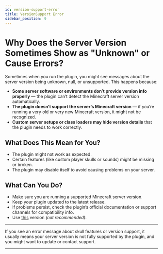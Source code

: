 ```yaml
---
id: version-support-error
title: VersionSupport Error
sidebar_position: 9
---
```



# Why Does the Server Version Sometimes Show as "Unknown" or Cause Errors?

Sometimes when you run the plugin, you might see messages about the server version being unknown, null, or unsupported. This happens because:

* **Some server software or environments don’t provide version info properly** — the plugin can’t detect the Minecraft server version automatically.
* **The plugin doesn’t support the server’s Minecraft version** — if you’re running a very old or very new Minecraft version, it might not be recognized.
* **Custom server setups or class loaders may hide version details** that the plugin needs to work correctly.

## What Does This Mean for You?

* The plugin might not work as expected.
* Certain features (like custom player skulls or sounds) might be missing or broken.
* The plugin may disable itself to avoid causing problems on your server.

## What Can You Do?

* Make sure you are running a supported Minecraft server version.
* Keep your plugin updated to the latest release.
* If problems persist, check the plugin’s official documentation or support channels for compatibility info.
* Use [this](https://github.com/Parsa3323/AdvancedArmorStands/releases/tag/v1.0.0-beta.15) version _(not recommended)_.

---

If you see an error message about skull features or version support, it usually means your server version is not fully supported by the plugin, and you might want to update or contact support.

---

